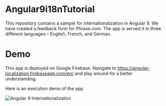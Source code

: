 # Angular9i18nTutorial

This repository contains a sample for internationalization in Angular 9. We have created a feedback form for Phrase.com. The app is served it in three different languages – English, French, and German.

# Demo

This app is deployed on Google Firebase. Navigate to https://angular-localization.firebaseapp.com/en/ and play around for a better understanding.

Here is an execution demo of the app

![Angular 9 Internationalization](https://phrase.com/blog/wp-content/uploads/2020/06/i18n-Execution-Demo.gif)
